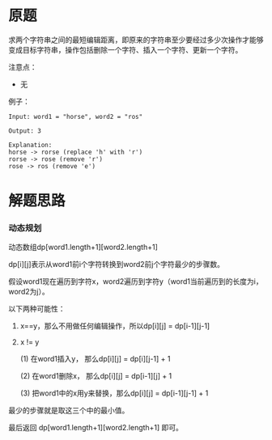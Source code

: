 # 原题
求两个字符串之间的最短编辑距离，即原来的字符串至少要经过多少次操作才能够变成目标字符串，操作包括删除一个字符、插入一个字符、更新一个字符。

注意点：

  - 无

例子：

```
Input: word1 = "horse", word2 = "ros"

Output: 3

Explanation: 
horse -> rorse (replace 'h' with 'r')
rorse -> rose (remove 'r')
rose -> ros (remove 'e')
```

# 解题思路
### 动态规划

动态数组dp[word1.length+1][word2.length+1]

dp[i][j]表示从word1前i个字符转换到word2前j个字符最少的步骤数。

假设word1现在遍历到字符x，word2遍历到字符y（word1当前遍历到的长度为i，word2为j）。

以下两种可能性：

1. x==y，那么不用做任何编辑操作，所以dp[i][j] = dp[i-1][j-1]

2. x != y

   (1) 在word1插入y， 那么dp[i][j] = dp[i][j-1] + 1

   (2) 在word1删除x， 那么dp[i][j] = dp[i-1][j] + 1

   (3) 把word1中的x用y来替换，那么dp[i][j] = dp[i-1][j-1] + 1

 最少的步骤就是取这三个中的最小值。

最后返回 dp[word1.length+1][word2.length+1] 即可。
